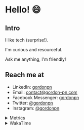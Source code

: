 # Hello! 😄

## Intro

I like tech (surprise!).

I'm curious and resourceful.

Ask me anything, I'm friendly!

## Reach me at

- LinkedIn: [gordonpn](https://www.linkedin.com/in/gordonpn/)
- Email: [contact@gordon-pn.com](mailto:contact@gordon-pn.com)
- Facebook Messenger: [gordonpn](https://www.messenger.com/t/Gordonpn)
- Twitter: [@gordonpn](https://twitter.com/Gordonpn)
- Instagram: [@gordonpn](https://www.instagram.com/gordonpn/)

<details>
  <summary>Metrics</summary>

  <img align="center" src="https://github.com/gordonpn/gordonpn/blob/master/github-metrics.svg" alt="GitHub Metrics">

</details>

<details>
  <summary>WakaTime</summary>

  <!--START_SECTION:waka-->

```text
Java                       4 hrs 19 mins   █████████████████▓░░░░░░░   70.29 %
XML                        46 mins         ███░░░░░░░░░░░░░░░░░░░░░░   12.51 %
Brazil Dependency Config   19 mins         █▒░░░░░░░░░░░░░░░░░░░░░░░   05.24 %
Shell Script               9 mins          ▓░░░░░░░░░░░░░░░░░░░░░░░░   02.66 %
Text                       9 mins          ▓░░░░░░░░░░░░░░░░░░░░░░░░   02.47 %
Gradle                     6 mins          ▒░░░░░░░░░░░░░░░░░░░░░░░░   01.74 %
```

<!--END_SECTION:waka-->
</details>
